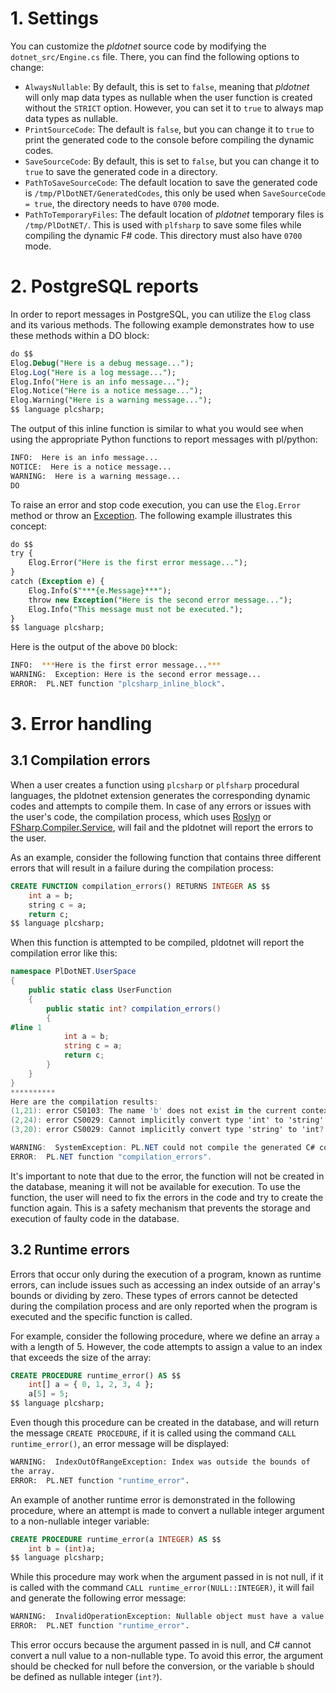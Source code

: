 # 1. Settings

You can customize the *pldotnet* source code by modifying the
`dotnet_src/Engine.cs` file. There, you can find the following options
to change:

- `AlwaysNullable`: By default, this is set to `false`, meaning that
*pldotnet* will only map data types as nullable when the user function
is created without the `STRICT` option. However, you can set it to `true`
to always map data types as nullable.
- `PrintSourceCode`: The default is `false`, but you can change it to
`true` to print the generated code to the console before compiling the
dynamic codes.
- `SaveSourceCode`: By default, this is set to `false`, but you can
change it to `true` to save the generated code in a directory.
- `PathToSaveSourceCode`: The default location to save the generated code
is `/tmp/PlDotNET/GeneratedCodes`, this only be used when `SaveSourceCode
= true`, the directory needs to have `0700` mode.
- `PathToTemporaryFiles`: The default location of *pldotnet* temporary
files is `/tmp/PlDotNET/`.  This is used with `plfsharp` to save some
files while compiling the dynamic F# code. This directory must also have
`0700` mode.

# 2. PostgreSQL reports

In order to report messages in PostgreSQL, you can utilize the `Elog`
class and its various methods. The following example demonstrates how
to use these methods within a DO block:

````sql
do $$
Elog.Debug("Here is a debug message...");
Elog.Log("Here is a log message...");
Elog.Info("Here is an info message...");
Elog.Notice("Here is a notice message...");
Elog.Warning("Here is a warning message...");
$$ language plcsharp;
````

The output of this inline function is similar to what you would see when
using the appropriate Python functions to report messages with pl/python:

```bash
INFO:  Here is an info message...
NOTICE:  Here is a notice message...
WARNING:  Here is a warning message...
DO
```

To raise an error and stop code execution,
you can use the `Elog.Error` method or throw an
[Exception](https://learn.microsoft.com/pt-br/dotnet/api/system.exception.-ctor?view=net-7.0).
The following example illustrates this concept:

```sql
do $$
try {
    Elog.Error("Here is the first error message...");
}
catch (Exception e) {
    Elog.Info($"***{e.Message}***");
    throw new Exception("Here is the second error message...");
    Elog.Info("This message must not be executed.");
}
$$ language plcsharp;
```

Here is the output of the above `DO` block:

```bash
INFO:  ***Here is the first error message...***
WARNING:  Exception: Here is the second error message...
ERROR:  PL.NET function "plcsharp_inline_block".
```

# 3. Error handling

## 3.1 Compilation errors

When a user creates a function using `plcsharp` or `plfsharp`
procedural languages, the pldotnet extension generates the
corresponding dynamic codes and attempts to compile them. In case
of any errors or issues with the user's code, the compilation
process, which uses [Roslyn](https://github.com/dotnet/roslyn) or
[FSharp.Compiler.Service](https://fsharp.github.io/fsharp-compiler-docs/fcs/),
will fail and the pldotnet will report the errors to the user.

As an example, consider the following function that contains three
different errors that will result in a failure during the compilation
process:

```sql
CREATE FUNCTION compilation_errors() RETURNS INTEGER AS $$
    int a = b;
    string c = a;
    return c;
$$ language plcsharp;
```

When this function is attempted to be compiled, pldotnet will report
the compilation error like this:

```cs
namespace PlDotNET.UserSpace
{
    public static class UserFunction
    {
        public static int? compilation_errors()
        {
#line 1
            int a = b;
            string c = a;
            return c;
        }
    }
}
**********
Here are the compilation results:
(1,21): error CS0103: The name 'b' does not exist in the current context
(2,24): error CS0029: Cannot implicitly convert type 'int' to 'string'
(3,20): error CS0029: Cannot implicitly convert type 'string' to 'int?'

WARNING:  SystemException: PL.NET could not compile the generated C# code.
ERROR:  PL.NET function "compilation_errors".
```

It's important to note that due to the error, the function will
not be created in the database, meaning it will not be available for
execution. To use the function, the user will need to fix the errors in
the code and try to create the function again. This is a safety mechanism
that prevents the storage and execution of faulty code in the database.

## 3.2 Runtime errors

Errors that occur only during the execution of a program, known as
runtime errors, can include issues such as accessing an index outside
of an array's bounds or dividing by zero. These types of errors cannot
be detected during the compilation process and are only reported when
the program is executed and the specific function is called.

For example, consider the following procedure, where we define an array
`a` with a length of 5. However, the code attempts to assign a value to
an index that exceeds the size of the array:

```sql
CREATE PROCEDURE runtime_error() AS $$
    int[] a = { 0, 1, 2, 3, 4 };
    a[5] = 5;
$$ language plcsharp;
```

Even though this procedure can be created in the database, and will
return the message `CREATE PROCEDURE`, if it is called using the command
`CALL runtime_error()`, an error message will be displayed:

```bash
WARNING:  IndexOutOfRangeException: Index was outside the bounds of
the array.
ERROR:  PL.NET function "runtime_error".
```

An example of another runtime error is demonstrated in the following
procedure, where an attempt is made to convert a nullable integer argument
to a non-nullable integer variable:

```sql
CREATE PROCEDURE runtime_error(a INTEGER) AS $$
    int b = (int)a;
$$ language plcsharp;
```

While this procedure may work when the argument passed in is not null,
if it is called with the command `CALL runtime_error(NULL::INTEGER)`,
it will fail and generate the following error message:

```bash
WARNING:  InvalidOperationException: Nullable object must have a value.
ERROR:  PL.NET function "runtime_error".
```

This error occurs because the argument passed in is null, and C# cannot
convert a null value to a non-nullable type. To avoid this error, the
argument should be checked for null before the conversion, or the variable
`b` should be defined as nullable integer (`int?`).
